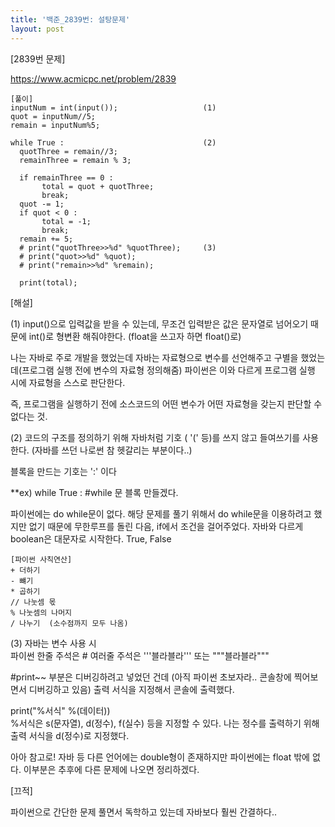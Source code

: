 ```yaml
---
title: '백준_2839번: 설탕문제'
layout: post
---
```


[2839번 문제]

https://www.acmicpc.net/problem/2839


    [풀이]
    inputNum = int(input());                   (1)
    quot = inputNum//5;
    remain = inputNum%5;

    while True :                               (2)
      quotThree = remain//3;
      remainThree = remain % 3;
    
      if remainThree == 0 :    
           total = quot + quotThree;
           break;
      quot -= 1;
      if quot < 0 :
           total = -1;
           break;
      remain += 5;
      # print("quotThree>>%d" %quotThree);     (3)
      # print("quot>>%d" %quot);
      # print("remain>>%d" %remain);
 
      print(total);

[해설]

(1) input()으로 입력값을 받을 수 있는데, 무조건 입력받은 값은 문자열로 넘어오기 때문에 int()로 형변환 해줘야한다. (float을 쓰고자 하면 float()로)

나는 자바로 주로 개발을 했었는데 자바는 자료형으로 변수를 선언해주고 구별을 했었는데(프로그램 실행 전에 변수의 자료형 정의해줌) 파이썬은 이와 다르게 프로그램 실행 시에 자료형을 스스로 판단한다.    

즉, 프로그램을 실행하기 전에 소스코드의 어떤 변수가 어떤 자료형을 갖는지 판단할 수 없다는 것.
    
    
(2) 코드의 구조를 정의하기 위해 자바처럼 기호 ( '(' 등)를 쓰지 않고 들여쓰기를 사용한다.   (자바를 쓰던 나로썬 참 헷갈리는 부분이다..)

블록을 만드는 기호는 ':' 이다 

**ex) while True :    #while 문 블록 만들겠다.

파이썬에는 do while문이 없다. 해당 문제를 풀기 위해서 do while문을 이용하려고 했지만 없기 때문에 무한루프를 돌린 다음, if에서 조건을 걸어주었다.
자바와 다르게 boolean은 대문자로 시작한다.  True, False
    
    [파이썬 사칙연산]
    + 더하기
    - 뺴기
    * 곱하기
    // 나눗셈 몫
    % 나눗셈의 나머지
    / 나누기  (소수점까지 모두 나옴)
    
(3) 자바는 변수 사용 시    
    파이썬 한줄 주석은 #
    여러줄 주석은 '''블라블라''' 또는 """블라블라"""
    
   #print~~ 부분은 디버깅하려고 넣었던 건데 (아직 파이썬 초보자라.. 콘솔창에 찍어보면서 디버깅하고 있음) 출력 서식을 지정해서 콘솔에 출력했다.
   
   print("%서식" %(데이터))  
   %서식은 s(문자열), d(정수), f(실수) 등을 지정할 수 있다. 나는 정수를 출력하기 위해 출력 서식을 d(정수)로 지정했다.
   
   아아 참고로! 자바 등 다른 언어에는 double형이 존재하지만 파이썬에는 float 밖에 없다. 이부분은 추후에 다른 문제에 나오면 정리하겠다.
   
[끄적]

 파이썬으로 간단한 문제 풀면서 독학하고 있는데 자바보다 훨씬 간결하다..